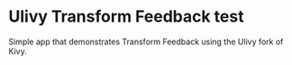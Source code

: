 
# Ulivy Transform Feedback test
Simple app that demonstrates Transform Feedback using the Ulivy fork of Kivy.
